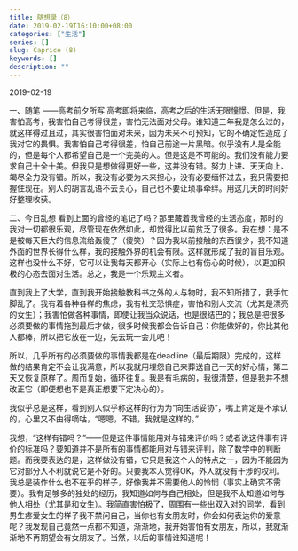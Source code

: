 ```yaml
---
title: 随想录（8）
date: 2019-02-19T16:10:00+08:00
categories: ["生活"]
series: []
slug: Caprice (8)
keywords: []
description: ""
---
```


2019-02-19

一、随笔
——高考前夕所写
高考即将来临，高考之后的生活无限憧憬。但是，我害怕高考，我害怕自己考得很差，害怕无法面对父母。谁知道三年我是怎么过的，就这样得过且过，其实很害怕面对未来，因为未来不可预知，它的不确定性造成了我对它的畏惧。我害怕自己考得很差，怕自己前途一片黑暗。似乎没有人是全能的，但是每个人都希望自己是一个完美的人。但是这是不可能的。我们没有能力要求自己十全十美。但我只是想做得更好一些，这并没有错。努力上进、天天向上、竭尽全力没有错。所以，我没有必要为未来担心，没有必要缅怀过去，我只需要把握住现在。别人的胡言乱语不去关心，自己也不要让琐事牵绊。用这几天的时间好好整理收获。

二、今日乱想
看到上面的曾经的笔记了吗？那里藏着我曾经的生活态度，那时的我对一切都很乐观，尽管现在依然如此，却觉得比以前贫乏了很多。我在想：是不是被每天巨大的信息流给轰傻了（傻笑）？因为我以前接触的东西很少，我不知道外面的世界长得什么样，我的接触外界的机会有限。这样就形成了我的盲目乐观。这样也没什么不好，它可以让我每天都开心（实际上也有伤心的时候），以更加积极的心态去面对生活。总之，我是一个乐观主义者。

直到我上了大学，直到我开始接触教科书之外的人与物时，我不知所措了，我手忙脚乱了。我有着各种各样的焦虑，我有社交恐惧症，害怕和别人交流（尤其是漂亮的女生）；我害怕做各种事情，即使让我当众说话，也是很结巴的；我总是把很多必须要做的事情拖到最后才做，很多时候我都会告诉自己：你能做好的，你比其他人都棒，所以把它放在一边，先去玩一会儿吧！

所以，几乎所有的必须要做的事情我都是在deadline（最后期限）完成的，这样做的结果肯定不会让我满意，所以我就用埋怨自己来葬送自己一天的好心情，第二天又恢复原样了。周而复始，循环往复。我是有毛病的，我很清楚，但是我并不想改正它（即便想也不是真正想要下定决心的）。

我似乎总是这样，看到别人似乎称这样的行为为“向生活妥协”，嘴上肯定是不承认的，心里又不由得嘀咕，“嗯嗯，不错，我就是这样的。”

我想，“这样有错吗？”——但是这件事情能用对与错来评价吗？或者说这件事有评价的标准吗？要知道并不是所有的事情都能用对与错来评判，除了数学中的判断题。而我要表达的是，这样做没有错，它只是我这个人的特点之一，因为不能因为它对部分人不利就说它是不好的。只要我本人觉得OK，外人就没有干涉的权利。我总是装作什么也不在乎的样子，好像我并不需要他人的怜悯（事实上确实不需要）。我有足够多的独处的经历，我知道如何与自己相处，但是我不太知道如何与他人相处（尤其是和女生）。我简直害怕极了，周围有一些出双入对的同学，看到男生疼爱女生的样子我不禁问自己，当你也有女朋友时，你会如何表达你的爱意呢？我发现自己竟然一点都不知道，渐渐地，我开始害怕有女朋友，所以，我就渐渐地不再期望会有女朋友了。当然，以后的事情谁知道呢！
